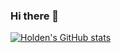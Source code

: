 ### Hi there 👋


[![Holden's GitHub stats](https://github-readme-stats.vercel.app/api?username=winterbokeh&show_icons=true&include_all_commits=true&count_private=true&theme=radical)](https://github.com/winterbokeh)

<!--
**WinterBokeh/WinterBokeh** is a ✨ _special_ ✨ repository because its `README.md` (this file) appears on your GitHub profile.

Here are some ideas to get you started:

- 🔭 I’m currently working on ...
- 🌱 I’m currently learning ...
- 👯 I’m looking to collaborate on ...
- 🤔 I’m looking for help with ...
- 💬 Ask me about ...
- 📫 How to reach me: ...
- 😄 Pronouns: ...
- ⚡ Fun fact: ...
-->
